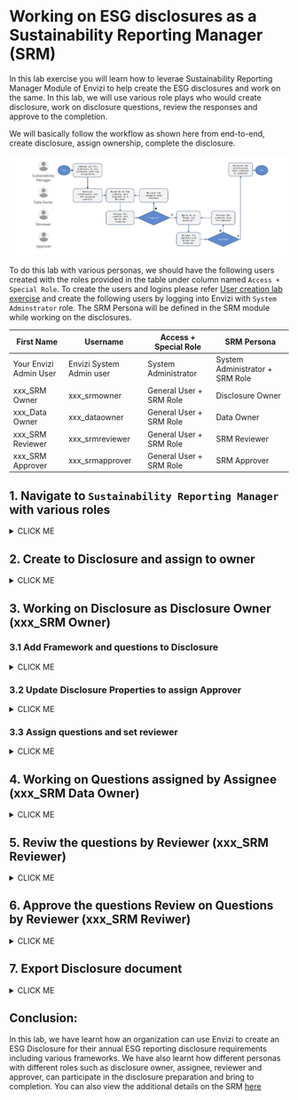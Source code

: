 # Working on ESG disclosures as a Sustainability Reporting Manager (SRM)

In this lab exercise you will learn how to leverae Sustainability Reporting Manager Module of Envizi to help create the ESG disclosures and work on the same. 
In this lab, we will use various role plays who would create disclosure, work on disclosure questions, review the responses and approve to the completion.

We will basically follow the workflow as shown here from end-to-end, create disclosure, assign ownership, complete the disclosure.



<img src="images/SRM-workflow.png">

To do this lab with various personas, we should have the following users created with the roles provided in the table under column named `Access + Special Role`. To create the users and logins please refer [User creation lab exercise](/161-Creating-Contacts-and-Users-using-ui/readme.md) and create the following users by logging into Envizi with `System Adminstrator` role.  The SRM Persona will be defined in the SRM module while working on the disclosures.

<table>
    <thead>
        <th>First Name </th>        
        <th>Username </th>
        <th>Access + Special Role </th>        
        <th>SRM Persona </th>
    </thead>
    <tr>
        <td>Your Envizi Admin User</td>
        <td>Envizi System Admin user</td>        
        <td>System Administrator</td>
        <td>System Administrator + SRM Role</td>        
    </tr> 
    <tr>
        <td>xxx_SRM Owner</td>    
        <td>xxx_srmowner</td>
        <td>General User + SRM Role</td>                
        <td>Disclosure Owner</td>
    </tr> 
    <tr>
        <td>xxx_Data Owner</td>
        <td>xxx_dataowner</td>
        <td>General User + SRM Role</td>                
        <td>Data Owner</td>        
    </tr> 
    <tr>
        <td>xxx_SRM Reviewer</td>    
        <td>xxx_srmreviewer</td>
        <td>General User + SRM Role</td>                
        <td>SRM Reviewer</td>
    </tr> 
    <tr>
        <td>xxx_SRM Approver</td>    
        <td>xxx_srmapprover</td>
        <td>General User + SRM Role</td>                
        <td>SRM  Approver</td>        
    </tr> 
    </table>


## 1. Navigate to `Sustainability Reporting Manager` with various roles

<details><summary>CLICK ME</summary>


### 1.1 Login with `System Administrator` Access Role + `SRM`

1. Login into as `System Administrator role` with `SRM Role` access
   
2. Click on Envizi `Sustainability Reporting Manager` in the home page

<img src="images/Envizi-Home-SRM.png">

The  Sustainability Reporting Manager page is opened in new browser session.

3. View the disclosures if any  and also two options `Framework Library` and `Add Disclosure`

<img src="images/Envizi-SRM-page.png">

Observer that, user with `System Administrator` role can create the disclosures. 

### 1.2 Login with `General User` Access Role + `SRM` (xxx_SRM Owner)

1. Login into Envizi UI in separate browser
2. Click on Envizi  `Sustainability Reporting Manager` in the home page
3. On the Sustainability Reporting Manager page , you can see  `Framework Library`. 

However you do NOT find the `Add Disclosure`  button, because currently you are not owner of any disclsoure or assigned to any disclosure to work on.

<img src="images/Envizi-SRM-page-generaluser.png">

</details>

## 2. Create to Disclosure and assign to owner

<details><summary>CLICK ME</summary>

1. Login with  `System Administrator` role with SRM Role access
2. Go to  `Sustainability Reporting Manager`  

3. Click on  `Add Disclosure`

<img src="images/Envizi-SRM-Add Disclosure.png">

4. Add details as below for the disclosure and assign to a owner `(xxx_SRM Owner)`
- `Name` : Provide name of the disclosure. ex: `IN Bank BRSR Disclosure 2024`. (Don't forget to prefix with your Prefix-Id)
- `Disclosure Owner` - Select SRM Owner user `xxx_SRM Owner` from the list. Type first 3 letters of user firstname, list would appear.
- `Default Asignee` - Same as SRM Owner as above
- `Default Reviewer` - Same as SRM Owner as above
-  Set Due Dates for `Ready for Review`, `Complete by` and `Disclosure Due by`

5. Click on  `CREATE DISCLOSURE`

The disclosure got created.

<img src="images/Envizi-SRM-page-srmowner2.png">


Please note that we are setting all the users to the same as Disclosure owner here, because in the next step the disclosure owner can take more control on whom to assign which roles. 

Similarly, Disclosure Owner can assign an `approver`, hence not selected here.

<img src="images/Envizi-SRM-Add Disclosure-2.png">

</details>

## 3. Working on Disclosure as Disclosure Owner (xxx_SRM Owner)

### 3.1 Add Framework and questions to Disclosure

<details><summary>CLICK ME</summary>

1. Login to Envizi as `xxx_SRM Owner` 
2. Navigate to  `Sustainability Reporting Manager`

<img src="images/Envizi-SRM-page-srmowner-view.png">

3. On SRM home page, Click on `View` under the disclosure created above `IN Bank BRSR Disclosure 2024`


4. You can view the Disclosure details. As there no frameworks / questions added you would probably see a blank page.

<img src="images/Envizi-Disclosure-page-srmowner-addquestion.png">

5. Click on `Actions` > `Add Questions`

The page will display the set of frameworks available in Envizi.

6. Choose a framework by clicking a `Select this framework`. For example `BRSR`

<img src="images/Disclosure-srmowner-addquestion-2.png">

The BRSR Framework page is displayed.

7. in this page, Select the questions as you wish. (for this exercise we select all the questions)

<img src="images/Disclosure-srmowner-addquestion-3.png">

8. Click on `Save`

9. Now, the disclosure owner can see all the questions on this page, along with the default assignee and reviewer  to the questions. 

However there is no approver role assigned. Hene Disclosure owner wants to include an approver and then assign the questions to various users

</details>

### 3.2 Update  Disclosure Properties to assign Approver

<details><summary>CLICK ME</summary>


1. On Disclosure page, click on `Actions` > `Set Properties`

<img src="images/Disclosure-page-srmowner-setproperties.png">


2. On the `Update Disclosure` window, set the following properties
- Select `Include Approver` checkbox
- Set `Default Approver` to an approver user `xxx_SRM Approver`
- Set `Ready for Approved by` date 
- Select `Include Notifications` checkbox at the end of the page.

<img src="images/Disclosure-page-srmowner-setproperties-3.png">

3. Leave other fileds as-is and click `Save`

4. Now you can see the `Approver` role assigned against each question. 

<img src="images/Disclosure-page-srmowner-setproperties-4.png">

</details>

### 3.3 Assign questions and set reviewer

<details><summary>CLICK ME</summary>


Now that the disclosure is created and also added the questions, the disclosure owner would like to distribute the questions to different users who can work on the question and provide the appropriate response.  And a reviewer is assigned to each question so that he/she can review once the response is ready

#### Set Assignee

1. On Disclosure page, Select the set of questions which you want to assign

<img src="images/assign-questions-2.png">

2. Click on `Assignee` but at the botton of the page 
   
3. Remove current assignee and select the user `xxx_SRM Data Owner` 
   
4. Click `Yes`

#### Set Reviewer

Similarly, Change Reviewer user. 

5. Click `Reviewer` button 
6. Remove current reviwer  and select the user `xxx_SRM Reviewer` 
7. Now you can view on the page, the Assignee and Reviewers got updated.
<img src="images/question-users-updated.png">

#### Notification

For each question and update, there is an Email notifications sent by the system. 

User can check their inbox for the messages from `messenger@envizi.com <messenger@envizi.com>' 
   An example will look like this 
<img src="images/email-question-owner-change.png">

</details>

## 4. Working on Questions assigned by Assignee (xxx_SRM Data Owner)

<details><summary>CLICK ME</summary>

1. Log into Envizi with user `xxx_SRM Data Owner`
2. Navigate to `Sustainability Reporting Manager` page

3. The page displays the details about the disclosure like 
- Number of questions assigned and in different status (Todo,In progress, Ready for Review, Ready for Approval, Complete ) 
- Due date with respect to reivew / approval / completion and disclosure
- reviwers assigned
<img src="images/data-assignee-srmpage.png">


4. Click on `View`

5. Select a question to work on 
<img src="images/dataowner-question-work-1.png">

6. Update the status of the question from `Todo`  to `In Progress`

<img src="images/dataowner-question-status-update-1.png">

8. View the question and go through the details, guidance

<img src="images/dataowner-question-work-1-details-1.png">

7. Scroll down and look at the Envizi Guidance to help answer the questions 

<img src="images/dataowner-question-work-1-details-2.png">

For each of the question, Envizi provides additional guidance along with the supported which can supply the inputs to respond to the question.
For examplle, for this selected question related to Scope 1, 2 emissions, Envizi Guidance  provides link to `Sustainaility Executive Report`

Click on the `Sustainaility Executive Report` to get the details related to various scopes, to fill back as response to the question. 
<img src="images/dataowner-question-work-1-report.png">

8. You can fill the response based on the guidance and inputs from the report.

<img src="images/dataowner-question-answer.png">


You can leverage  `Search Responses` option on the  on top right corner , to get  matching response for this questions from previous / other disclosures if any available, where the similar question is answered / have responses filled. 

9. Add attahchments. For example, you can download the `Sustainaility Executive Report`  and attach as a supporting document for the quantitative information provided. Similarly can add links and any other external documents as supplements for the response.

10. Once done with response, Send to review by changing the  status from `In Progress` to `Ready for Review`

<img src="images/dataowner-question-status-update-2.png">

11.  Similarly, work on other questions. Update Status to `In progress`  and then change to `Reday to Review` once complete. 
12.  Go back to disclosure page, view the overall progress with respect to number of questions assigned to the user

<img src="images/dataowner-question-status-disclosure.png">

13. Click on various `statuses` on right side, and you can view the `% completion` against each `status` for the questions assigned to you.

Now that the some questions are assigned to review, lets look at Reviewer's view of `Sustainability Reporting Manager` page

</details>

## 5. Reviw the questions by Reviewer (xxx_SRM Reviewer)

<details><summary>CLICK ME</summary>

1. Log into Envizi with user `xxx_SRM Reviwer`
2. Navigate to `Sustainability Reporting Manager` page

<img src="images/reviewer-disclosure-page.png">
   
3. Click on `View` and look at the status of the questions.
4. Click on the question with status `Ready for Review`

<img src="images/reviewer-disclosure-question.png">

5. Reivew the response and add comments as neccessary.

<img src="images/reviewer-disclosure-question-update.png">

6. Change the status from `Ready for Review` to `Ready for Approval`

Note: If the response is not satisifactory, Reviewer can send back the question to assignee by changing the status from `Ready for Review` to `Todo` / `In Progress`
   
</details>

## 6. Approve the questions Review on Questions by Reviewer (xxx_SRM Reviwer)

<details><summary>CLICK ME</summary>

1. Log into Envizi with user `xxx_SRM Approver`

2. Navigate to `Sustainability Reporting Manager` page

<img src="images/approver-disclosure-page.png">

3. View the total number of questions assigned to the approver on chart on right side and `% of status` against each status

4. Click on the question with status `Ready for Approval`

5. Click on `View`

6. Review the responses provided and comment 

7. Change status from `Ready for Approval` to `Complete`
   
Note:
In case, the responses are not satisifactory or additional information is needed , then the approver send back the question to either reviewer or directly to assignee by changing status from `Ready to Approval` to `Ready for Review` / `Inprogess` to `Todo`. 

<img src="images/approver-disclosure-question-status.png">

8. Go back to `Disclosures` page and view the `% of completion` on the chart.

<img src="images/approver-disclosure-page-2.png">


</details>

## 7. Export Disclosure document 

<details><summary>CLICK ME</summary>

The user can download the disclosure either as  `pdf` or `Microsoft Word` with whatever necessary details relevant based on the requirements.

1. Navigate to `Sustainability Reporting Manager` page
2. Click `Export` button in the `disclosure` tab

<img src="images/export-disclosure.png">

3. Check / Uncheck the content which needs to be included in the document and also the `Download attachments`

<img src="images/export-disclosure-2.png">

4. Click on `Export`
5. The file is downloaded in .zip format to your local system
6. Open the file and view the content

<img src="images/View-disclosure-pdf.png">


</details>

## Conclusion:  
In this lab, we have learnt how an organization can use Envizi to create an ESG Disclosure for their annual ESG reporting disclosure requirements including various frameworks. We have also learnt how different personas with different roles such as disclosure owner, assignee, reviewer and approver, can participate in the disclosure preparation and bring to completion. 
You can also view the additional details on the SRM [here](readme-additional.md)
